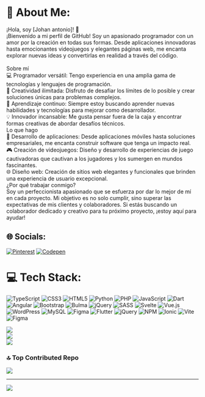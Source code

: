 # 💫 About Me:
¡Hola, soy [Johan antonio]! 👋<br>¡Bienvenido a mi perfil de GitHub! Soy un apasionado programador con un amor por la creación en todas sus formas. Desde aplicaciones innovadoras hasta emocionantes videojuegos y elegantes páginas web, me encanta explorar nuevas ideas y convertirlas en realidad a través del código.<br><br>Sobre mí<br>💻 Programador versátil: Tengo experiencia en una amplia gama de tecnologías y lenguajes de programación.<br>🚀 Creatividad ilimitada: Disfruto de desafiar los límites de lo posible y crear soluciones únicas para problemas complejos.<br>🌱 Aprendizaje continuo: Siempre estoy buscando aprender nuevas habilidades y tecnologías para mejorar como desarrollador.<br>💡 Innovador incansable: Me gusta pensar fuera de la caja y encontrar formas creativas de abordar desafíos técnicos.<br>Lo que hago<br>📱 Desarrollo de aplicaciones: Desde aplicaciones móviles hasta soluciones empresariales, me encanta construir software que tenga un impacto real.<br>🎮 Creación de videojuegos: Diseño y desarrollo de experiencias de juego cautivadoras que cautivan a los jugadores y los sumergen en mundos fascinantes.<br>🌐 Diseño web: Creación de sitios web elegantes y funcionales que brinden una experiencia de usuario excepcional.<br>¿Por qué trabajar conmigo?<br>Soy un perfeccionista apasionado que se esfuerza por dar lo mejor de mí en cada proyecto. Mi objetivo es no solo cumplir, sino superar las expectativas de mis clientes y colaboradores. Si estás buscando un colaborador dedicado y creativo para tu próximo proyecto, ¡estoy aquí para ayudar!


## 🌐 Socials:
[![Pinterest](https://img.shields.io/badge/Pinterest-%23E60023.svg?logo=Pinterest&logoColor=white)](https://pinterest.com/https://www.pinterest.es/johansitowebsites/) [![Codepen](https://img.shields.io/badge/Codepen-000000?style=for-the-badge&logo=codepen&logoColor=white)](https://codepen.io/https://codepen.io/Johan-Mancebo) 

# 💻 Tech Stack:
![TypeScript](https://img.shields.io/badge/typescript-%23007ACC.svg?style=for-the-badge&logo=typescript&logoColor=white) ![CSS3](https://img.shields.io/badge/css3-%231572B6.svg?style=for-the-badge&logo=css3&logoColor=white) ![HTML5](https://img.shields.io/badge/html5-%23E34F26.svg?style=for-the-badge&logo=html5&logoColor=white) ![Python](https://img.shields.io/badge/python-3670A0?style=for-the-badge&logo=python&logoColor=ffdd54) ![PHP](https://img.shields.io/badge/php-%23777BB4.svg?style=for-the-badge&logo=php&logoColor=white) ![JavaScript](https://img.shields.io/badge/javascript-%23323330.svg?style=for-the-badge&logo=javascript&logoColor=%23F7DF1E) ![Dart](https://img.shields.io/badge/dart-%230175C2.svg?style=for-the-badge&logo=dart&logoColor=white)  ![Angular](https://img.shields.io/badge/angular.js-%23E23237.svg?style=for-the-badge&logo=angularjs&logoColor=white) ![Bootstrap](https://img.shields.io/badge/bootstrap-%238511FA.svg?style=for-the-badge&logo=bootstrap&logoColor=white) ![Bulma](https://img.shields.io/badge/bulma-00D0B1?style=for-the-badge&logo=bulma&logoColor=white) ![jQuery](https://img.shields.io/badge/jquery-%230769AD.svg?style=for-the-badge&logo=jquery&logoColor=white)  ![SASS](https://img.shields.io/badge/SASS-hotpink.svg?style=for-the-badge&logo=SASS&logoColor=white) ![Svelte](https://img.shields.io/badge/svelte-%23f1413d.svg?style=for-the-badge&logo=svelte&logoColor=white) ![Vue.js](https://img.shields.io/badge/vue.js-%2335495e.svg?style=for-the-badge&logo=vuedotjs&logoColor=%234FC08D) ![WordPress](https://img.shields.io/badge/WordPress-%23117AC9.svg?style=for-the-badge&logo=WordPress&logoColor=white)  ![MySQL](https://img.shields.io/badge/mysql-%2300000f.svg?style=for-the-badge&logo=mysql&logoColor=white) ![Figma](https://img.shields.io/badge/figma-%23F24E1E.svg?style=for-the-badge&logo=figma&logoColor=white) ![Flutter](https://img.shields.io/badge/Flutter-%2302569B.svg?style=for-the-badge&logo=Flutter&logoColor=white) ![jQuery](https://img.shields.io/badge/jquery-%230769AD.svg?style=for-the-badge&logo=jquery&logoColor=white) ![NPM](https://img.shields.io/badge/NPM-%23CB3837.svg?style=for-the-badge&logo=npm&logoColor=white) ![Ionic](https://img.shields.io/badge/Ionic-%233880FF.svg?style=for-the-badge&logo=Ionic&logoColor=white) ![Vite](https://img.shields.io/badge/vite-%23646CFF.svg?style=for-the-badge&logo=vite&logoColor=white) ![Figma](https://img.shields.io/badge/figma-%23F24E1E.svg?style=for-the-badge&logo=figma&logoColor=white)

![](https://github-readme-stats.vercel.app/api?username=johansitoweb&theme=dark&hide_border=false&include_all_commits=false&count_private=false)<br/>
![](https://github-readme-streak-stats.herokuapp.com/?user=johansitoweb&theme=dark&hide_border=false)<br/>
![](https://github-readme-stats.vercel.app/api/top-langs/?username=johansitoweb&theme=dark&hide_border=false&include_all_commits=false&count_private=false&layout=compact)

### 🔝 Top Contributed Repo
![](https://github-contributor-stats.vercel.app/api?username=johansitoweb&limit=5&theme=gruvbox&combine_all_yearly_contributions=true)

---
[![](https://visitcount.itsvg.in/api?id=johansitoweb&icon=7&color=0)](https://visitcount.itsvg.in)

<!-- Proudly created with GPRM ( https://gprm.itsvg.in ) -->
